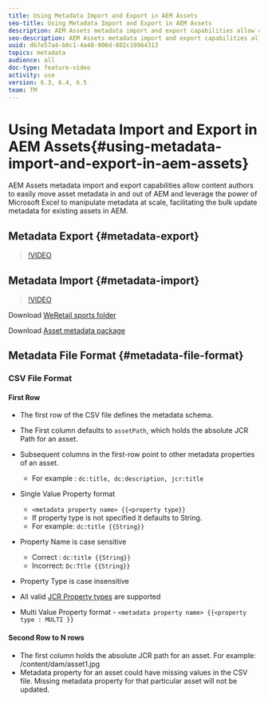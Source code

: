 ```yaml
---
title: Using Metadata Import and Export in AEM Assets
seo-title: Using Metadata Import and Export in AEM Assets
description: AEM Assets metadata import and export capabilities allow content authors to easily move asset metadata in and out of AEM and leverage the power of Microsoft Excel to manipulate metadata at scale, facilitating the bulk update metadata for existing assets in AEM.
seo-description: AEM Assets metadata import and export capabilities allow content authors to easily move asset metadata in and out of AEM and leverage the power of Microsoft Excel to manipulate metadata at scale, facilitating the bulk update metadata for existing assets in AEM.
uuid: db7e57a4-b0c1-4a48-906d-802c19964313
topics: metadata 
audience: all
doc-type: feature-video
activity: use
version: 6.3, 6.4, 6.5
team: TM
---
```


# Using Metadata Import and Export in AEM Assets{#using-metadata-import-and-export-in-aem-assets}

AEM Assets metadata import and export capabilities allow content authors to easily move asset metadata in and out of AEM and leverage the power of Microsoft Excel to manipulate metadata at scale, facilitating the bulk update metadata for existing assets in AEM.

## Metadata Export {#metadata-export}

>[!VIDEO](https://video.tv.adobe.com/v/22132/?quality=9)

## Metadata Import {#metadata-import}

>[!VIDEO](https://video.tv.adobe.com/v/21374/?quality=9)

Download [WeRetail sports folder](assets/we-retail-sports.zip)

Download [Asset metadata package](assets/we-retail-sports-asset-metadata.zip)

## Metadata File Format {#metadata-file-format}

### CSV File Format

#### First Row

* The first row of the CSV file defines the metadata schema. 
* The First column defaults to `assetPath`, which holds the absolute JCR Path for an asset.

* Subsequent columns in the first-row point to other metadata properties of an asset.

    * For example : `dc:title, dc:description, jcr:title`

* Single Value Property format

    * `<metadata property name> {{<property type}}`
    * If property type is not specified it defaults to String. 
    * For example: `dc:title {{String}}`

* Property Name is case sensitive
    * Correct : `dc:title {{String}}`
    * Incorrect: `Dc:Ttle {{String}}`

* Property Type is case insensitive
* All valid [JCR Property types](https://docs.adobe.com/docs/en/spec/jsr170/javadocs/jcr-2.0/javax/jcr/PropertyType.html) are supported  

* Multi Value Property format - `<metadata property name> {{<property type : MULTI }}`

#### Second Row to N rows

* The first column holds the absolute JCR path for an asset. For example: /content/dam/asset1.jpg
* Metadata property for an asset could have missing values in the CSV file. Missing metadata property for that particular asset will not be updated.